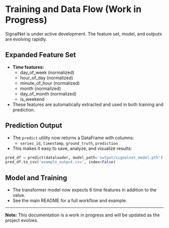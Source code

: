 # Training and Data Flow (Work in Progress)

SignalNet is under active development. The feature set, model, and outputs are evolving rapidly.

## Expanded Feature Set
- **Time features:**
    - day_of_week (normalized)
    - hour_of_day (normalized)
    - minute_of_hour (normalized)
    - month (normalized)
    - day_of_month (normalized)
    - is_weekend
- These features are automatically extracted and used in both training and prediction.

## Prediction Output
- The `predict` utility now returns a DataFrame with columns:
    - `series_id`, `timestamp`, `ground_truth`, `prediction`
- This makes it easy to save, analyze, and visualize results:

```python
pred_df = predict(dataloader, model_path='output/signalnet_model.pth')
pred_df.to_csv('example_output.csv', index=False)
```

## Model and Training
- The transformer model now expects 6 time features in addition to the value.
- See the main README for a full workflow and example.

---
**Note:** This documentation is a work in progress and will be updated as the project evolves. 
